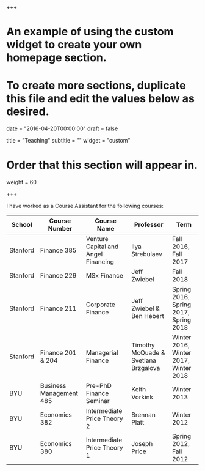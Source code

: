 +++
# An example of using the custom widget to create your own homepage section.
# To create more sections, duplicate this file and edit the values below as desired.

date = "2016-04-20T00:00:00"
draft = false

title = "Teaching"
subtitle = ""
widget = "custom"

# Order that this section will appear in.
weight = 60

+++

I have worked as a Course Assistant for the following courses:

| School   | Course Number           | Course Name                         | Professor                            | Term                     |
|----------|-------------------------|-------------------------------------|--------------------------------------|--------------------------|
| Stanford | Finance 385             | Venture Capital and Angel Financing | Ilya Strebulaev                      | Fall 2016, Fall 2017     |
| Stanford | Finance 229             | MSx Finance                   | Jeff Zwiebel           | Fall 2018 |
| Stanford | Finance 211             | Corporate Finance                   | Jeff Zwiebel & Ben Hébert            | Spring 2016, Spring 2017, Spring 2018 |
| Stanford | Finance 201 & 204         | Managerial Finance                  | Timothy McQuade & Svetlana Brzgalova | Winter 2016, Winter 2017, Winter 2018 |
| BYU      | Business Management 485 | Pre-PhD Finance Seminar             | Keith Vorkink                        | Winter 2013              |
| BYU      | Economics 382           | Intermediate Price Theory 2         | Brennan Platt                        | Winter 2012              |
| BYU      | Economics 380           | Intermediate Price Theory 1         | Joseph Price                         | Spring 2012, Fall 2012   |
